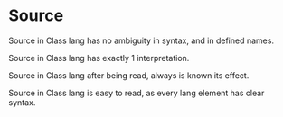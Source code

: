 # Source

Source in Class lang has no ambiguity in syntax, and in defined names.

Source in Class lang has exactly 1 interpretation.

Source in Class lang after being read, always is known its effect.

Source in Class lang is easy to read, as every lang element has clear syntax.